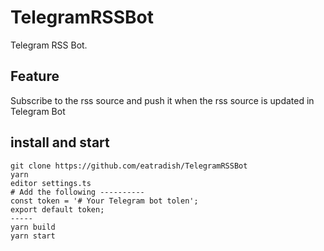# TelegramRSSBot
Telegram RSS Bot.

## Feature
Subscribe to the rss source and push it when the rss source is updated in Telegram Bot

## install and start
```
git clone https://github.com/eatradish/TelegramRSSBot
yarn
editor settings.ts
# Add the following ----------
const token = '# Your Telegram bot tolen';
export default token;
-----
yarn build
yarn start
```
